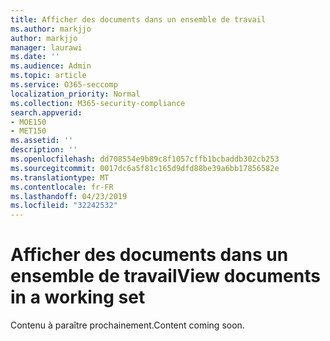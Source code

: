 ```yaml
---
title: Afficher des documents dans un ensemble de travail
ms.author: markjjo
author: markjjo
manager: laurawi
ms.date: ''
ms.audience: Admin
ms.topic: article
ms.service: O365-seccomp
localization_priority: Normal
ms.collection: M365-security-compliance
search.appverid:
- MOE150
- MET150
ms.assetid: ''
description: ''
ms.openlocfilehash: dd708554e9b89c8f1057cffb1bcbaddb302cb253
ms.sourcegitcommit: 0017dc6a5f81c165d9dfd88be39a6bb17856582e
ms.translationtype: MT
ms.contentlocale: fr-FR
ms.lasthandoff: 04/23/2019
ms.locfileid: "32242532"
---
```

# <a name="view-documents-in-a-working-set"></a><span data-ttu-id="010b1-102">Afficher des documents dans un ensemble de travail</span><span class="sxs-lookup"><span data-stu-id="010b1-102">View documents in a working set</span></span>

<span data-ttu-id="010b1-103">Contenu à paraître prochainement.</span><span class="sxs-lookup"><span data-stu-id="010b1-103">Content coming soon.</span></span>